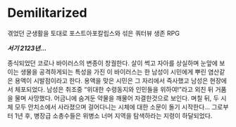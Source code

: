 # Demilitarized
겪었던 군생활을 토대로 포스트아포칼립스와 섞은 쿼터뷰 생존 RPG

***서기 2123년…***

종식되었던 코로나 바이러스의 변종이 창궐한다. 
살이 썩고 자아를 상실하며 눈앞에 보이는 생물을 공격하게되는 특성을 가진 이 바이러스는 한 남성이 시민에게 뿌린 염산같은 용액이 시발점이라고 한다. 
용액을 맞은 시민은 그 자리에서 즉사했고 남성은 현장에서 체포되었다.
남성은 취조중 “위대한 수령동지와 인민들을 위하여!”라고 외친 뒤 거품을 물며 사망했다. 어금니에 숨겨둔 약물을 깨물어 자결한것으로 보인다.
며칠 뒤, 두 시체 모두 안치소에서 사라졌으며 걸어다니는 시체에 대한 소문이 돌기 시작한다…
그로부터 1년 후, 병장급 소총수들은 위병소 너머 지역을 탐색하라는 지령이 하달되었다.
